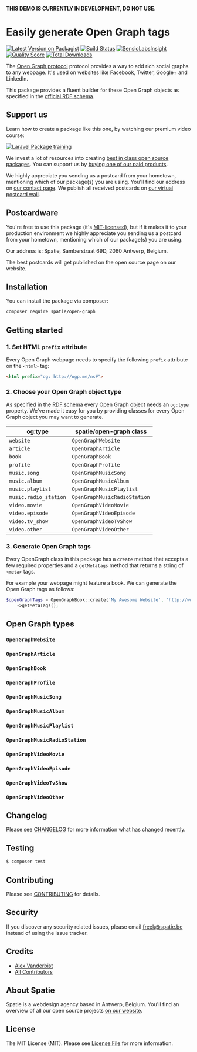 **THIS DEMO IS CURRENTLY IN DEVELOPMENT, DO NOT USE.**

# Easily generate Open Graph tags

[![Latest Version on Packagist](https://img.shields.io/packagist/v/spatie/open-graph.svg?style=flat-square)](https://packagist.org/packages/spatie/open-graph)
[![Build Status](https://img.shields.io/travis/spatie/open-graph/master.svg?style=flat-square)](https://travis-ci.org/spatie/open-graph)
[![SensioLabsInsight](https://img.shields.io/sensiolabs/i/xxxxxxxxx.svg?style=flat-square)](https://insight.sensiolabs.com/projects/xxxxxxxxx)
[![Quality Score](https://img.shields.io/scrutinizer/g/spatie/open-graph.svg?style=flat-square)](https://scrutinizer-ci.com/g/spatie/open-graph)
[![Total Downloads](https://img.shields.io/packagist/dt/spatie/open-graph.svg?style=flat-square)](https://packagist.org/packages/spatie/open-graph)


The [Open Graph protocol](http://ogp.me/) protocol provides a way to add rich social graphs to any webpage. It's used on websites like Facebook, Twitter, Google+ and LinkedIn. 

This package provides a fluent builder for these Open Graph objects as specified in the [official RDF schema](http://ogp.me/ns/ogp.me.ttl).

## Support us

Learn how to create a package like this one, by watching our premium video course:

[![Laravel Package training](https://spatie.be/github/package-training.jpg)](https://laravelpackage.training)

We invest a lot of resources into creating [best in class open source packages](https://spatie.be/open-source). You can support us by [buying one of our paid products](https://spatie.be/open-source/support-us).

We highly appreciate you sending us a postcard from your hometown, mentioning which of our package(s) you are using. You'll find our address on [our contact page](https://spatie.be/about-us). We publish all received postcards on [our virtual postcard wall](https://spatie.be/open-source/postcards).

## Postcardware

You're free to use this package (it's [MIT-licensed](LICENSE.md)), but if it makes it to your production environment we highly appreciate you sending us a postcard from your hometown, mentioning which of our package(s) you are using.

Our address is: Spatie, Samberstraat 69D, 2060 Antwerp, Belgium.

The best postcards will get published on the open source page on our website.

## Installation

You can install the package via composer:

``` bash
composer require spatie/open-graph
```

## Getting started

### 1. Set HTML `prefix` attribute

Every Open Graph webpage needs to specify the following `prefix` attribute on the `<html>` tag:

```html
<html prefix="og: http://ogp.me/ns#">
```

### 2. Choose your Open Graph object type

As specified in the [RDF schema](http://ogp.me/ns/ogp.me.ttl) every Open Graph object needs an `og:type` property. We've made it easy for you by providing classes for every Open Graph object you may want to generate.

| og:type               | spatie/open-graph class      |
|-----------------------|------------------------------|
| `website`             | `OpenGraphWebsite`           |
| `article`             | `OpenGraphArticle`           |
| `book`                | `OpenGraphBook`              |
| `profile`             | `OpenGraphProfile`           |
| `music.song`          | `OpenGraphMusicSong`         |
| `music.album`         | `OpenGraphMusicAlbum`        |
| `music.playlist`      | `OpenGraphMusicPlaylist`     |
| `music.radio_station` | `OpenGraphMusicRadioStation` |
| `video.movie`         | `OpenGraphVideoMovie`        |
| `video.episode`       | `OpenGraphVideoEpisode`      |
| `video.tv_show`       | `OpenGraphVideoTvShow`       |
| `video.other`         | `OpenGraphVideoOther`        |

### 3. Generate Open Graph tags

Every OpenGraph class in this package has a `create` method that accepts a few required properties and a `getMetatags` method that returns a string of `<meta>` tags.

For example your webpage might feature a book. We can generate the Open Graph tags as follows:

```php
$openGraphTags = OpenGraphBook::create('My Awesome Website', 'http://www.example.com', 'http://www.example.com/image.jpg')
    ->getMetaTags();
```

## Open Graph types

### `OpenGraphWebsite`

### `OpenGraphArticle`

### `OpenGraphBook`

### `OpenGraphProfile`

### `OpenGraphMusicSong`

### `OpenGraphMusicAlbum`

### `OpenGraphMusicPlaylist`

### `OpenGraphMusicRadioStation`

### `OpenGraphVideoMovie`

### `OpenGraphVideoEpisode`

### `OpenGraphVideoTvShow`

### `OpenGraphVideoOther`

## Changelog

Please see [CHANGELOG](CHANGELOG.md) for more information what has changed recently.

## Testing

``` bash
$ composer test
```

## Contributing

Please see [CONTRIBUTING](CONTRIBUTING.md) for details.

## Security

If you discover any security related issues, please email freek@spatie.be instead of using the issue tracker.

## Credits

- [Alex Vanderbist](https://github.com/AlexVanderbist)
- [All Contributors](../../contributors)

## About Spatie

Spatie is a webdesign agency based in Antwerp, Belgium. You'll find an overview of all our open source projects [on our website](https://spatie.be/opensource).

## License

The MIT License (MIT). Please see [License File](LICENSE.md) for more information.
